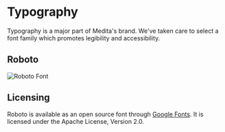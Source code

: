 <!--
===-----------------------------------------------------------------------------------===
Copyright (c) 2021 Calinescu Mihai, Bencu Bogdan

For copying notice, see https://github.com/CMihai99/medita/blob/main/COPYING.
For licenses we use, see https://github.com/CMihai99/medita/tree/main/LICENSES.
===-----------------------------------------------------------------------------------===
-->

# Typography

Typography is a major part of Medita's brand. We've taken care to select a font
family which promotes legibility and accessibility.

## Roboto

![Roboto Font](https://user-images.githubusercontent.com/69072635/120021212-6fe26c00-bff3-11eb-8006-43abb9cfb86f.png)

## Licensing

Roboto is available as an open source font through [Google Fonts](https://fonts.google.com/specimen/Roboto).
It is licensed under the Apache License, Version 2.0.
